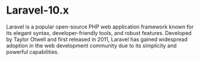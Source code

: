 # Laravel-10.x
Laravel is a popular open-source PHP web application framework known for its elegant syntax, developer-friendly tools, and robust features. Developed by Taylor Otwell and first released in 2011, Laravel has gained widespread adoption in the web development community due to its simplicity and powerful capabilities. 

